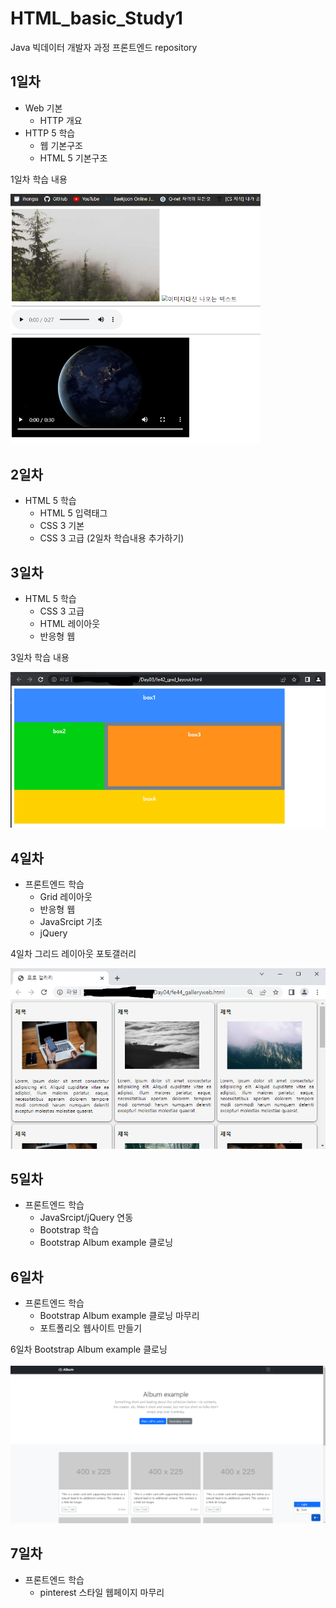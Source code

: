# HTML_basic_Study1
Java 빅데이터 개발자 과정 프론트엔드 repository

## 1일차
- Web 기본
     - HTTP 개요
- HTTP 5 학습
    - 웹 기본구조
    - HTML 5 기본구조

1일차 학습 내용
<!--![멀티미디어](https://raw.githubusercontent.com/junkue20/HTML_basic_Study1/main/Day01/image/%ED%99%94%EB%A9%B4%20%EC%BA%A1%EC%B2%98%202023-03-21%20165355.png)-->
<img src = "https://github.com/junkue20/HTML_basic_Study1/blob/main/Day01/image/%ED%99%94%EB%A9%B4%20%EC%BA%A1%EC%B2%98%202023-03-21%20172548.png?raw=true" width="400">

## 2일차
- HTML 5 학습
    - HTML 5 입력태그
    - CSS 3 기본
    - CSS 3 고급
    (2일차 학습내용 추가하기)

## 3일차
- HTML 5 학습
    - CSS 3 고급
    - HTML 레이아웃
    - 반응형 웹

3일차 학습 내용
<br>

<img src = "https://github.com/junkue20/HTML_basic_Study1/blob/main/Day03/image/%ED%99%94%EB%A9%B4%20%EC%BA%A1%EC%B2%98%202023-03-23%20172859.png" width="600">

## 4일차
- 프론트엔드 학습
    - Grid 레이아웃
    - 반응형 웹
    - JavaSrcipt 기초
    - jQuery

4일차 그리드 레이아웃 포토갤러리

<img src="https://github.com/junkue20/HTML_basic_Study1/blob/main/Day04/image/image4.png.PNG">


## 5일차
- 프론트엔드 학습
    - JavaSrcipt/jQuery 연동
    - Bootstrap 학습
    - Bootstrap Album example 클로닝

## 6일차
- 프론트엔드 학습
    - Bootstrap Album example 클로닝 마무리
    - 포트폴리오 웹사이트 만들기
   
6일차 Bootstrap Album example 클로닝
<br>   
<img src = "https://github.com/junkue20/HTML_basic_Study1/blob/main/Day06/image/cloningWeb.png" width="600">
    

## 7일차
- 프론트엔드 학습
    - pinterest 스타일 웹페이지 마무리